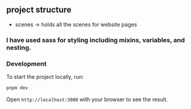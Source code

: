 ## project structure
- scenes -> holds all the scenes for website pages

### I have used sass for styling including mixins, variables, and nesting.


### Development

To start the project locally, run:

```bash
pnpm dev
```

Open `http://localhost:3000` with your browser to see the result.
